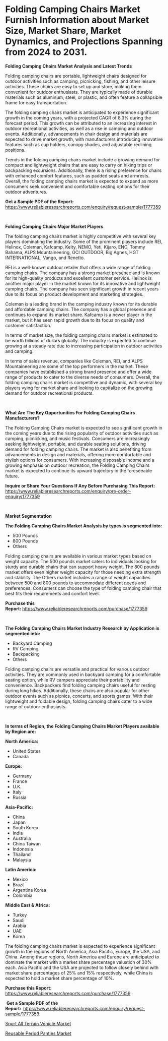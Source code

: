 <p><h1>Folding Camping Chairs Market Furnish Information about Market Size, Market Share, Market Dynamics, and Projections Spanning from 2024 to 2031.</h1></p><p><strong>Folding Camping Chairs Market Analysis and Latest Trends</strong></p>
<p><p>Folding camping chairs are portable, lightweight chairs designed for outdoor activities such as camping, picnicking, fishing, and other leisure activities. These chairs are easy to set up and store, making them convenient for outdoor enthusiasts. They are typically made of durable materials such as aluminum, steel, or plastic, and often feature a collapsible frame for easy transportation.</p><p>The folding camping chairs market is anticipated to experience significant growth in the coming years, with a projected CAGR of 8.3% during the forecast period. This growth can be attributed to an increasing interest in outdoor recreational activities, as well as a rise in camping and outdoor events. Additionally, advancements in chair design and materials are expected to drive market growth, with manufacturers introducing innovative features such as cup holders, canopy shades, and adjustable reclining positions.</p><p>Trends in the folding camping chairs market include a growing demand for compact and lightweight chairs that are easy to carry on hiking trips or backpacking excursions. Additionally, there is a rising preference for chairs with enhanced comfort features, such as padded seats and armrests. Overall, the folding camping chairs market is expected to expand as more consumers seek convenient and comfortable seating options for their outdoor adventures.</p></p>
<p><strong>Get a Sample PDF of the Report:&nbsp;</strong> <a href="https://www.reliableresearchreports.com/enquiry/request-sample/1777359">https://www.reliableresearchreports.com/enquiry/request-sample/1777359</a></p>
<p>&nbsp;</p>
<p><strong>Folding Camping Chairs Major Market Players</strong></p>
<p><p>The folding camping chairs market is highly competitive with several key players dominating the industry. Some of the prominent players include REI, Helinox, Coleman, Kafcamp, Kelty, NEMO, Yeti, Kijaro, ENO, Tommy Bahama, ALPS Mountaineering, GCI OUTDOOR, Big Agnes, HGT INTERNATIONAL, Vango, and Renetto.</p><p>REI is a well-known outdoor retailer that offers a wide range of folding camping chairs. The company has a strong market presence and is known for its high-quality products and excellent customer service. Helinox is another major player in the market known for its innovative and lightweight camping chairs. The company has seen significant growth in recent years due to its focus on product development and marketing strategies.</p><p>Coleman is a leading brand in the camping industry known for its durable and affordable camping chairs. The company has a global presence and continues to expand its market share. Kafcamp is a newer player in the market, but it has seen rapid growth due to its focus on quality and customer satisfaction.</p><p>In terms of market size, the folding camping chairs market is estimated to be worth billions of dollars globally. The industry is expected to continue growing at a steady rate due to increasing participation in outdoor activities and camping.</p><p>In terms of sales revenue, companies like Coleman, REI, and ALPS Mountaineering are some of the top performers in the market. These companies have established a strong brand presence and offer a wide range of products to cater to the diverse needs of consumers. Overall, the folding camping chairs market is competitive and dynamic, with several key players vying for market share and looking to capitalize on the growing demand for outdoor recreational products.</p></p>
<p>&nbsp;</p>
<p><strong>What Are The Key Opportunities For Folding Camping Chairs Manufacturers?</strong></p>
<p><p>The Folding Camping Chairs market is expected to see significant growth in the coming years due to the rising popularity of outdoor activities such as camping, picnicking, and music festivals. Consumers are increasingly seeking lightweight, portable, and durable seating solutions, driving demand for folding camping chairs. The market is also benefiting from advancements in design and materials, offering more comfortable and stylish options for consumers. With increasing disposable income and a growing emphasis on outdoor recreation, the Folding Camping Chairs market is expected to continue its upward trajectory in the foreseeable future.</p></p>
<p><strong>Inquire or Share Your Questions If Any Before Purchasing This Report:</strong> <a href="https://www.reliableresearchreports.com/enquiry/pre-order-enquiry/1777359">https://www.reliableresearchreports.com/enquiry/pre-order-enquiry/1777359</a></p>
<p>&nbsp;</p>
<p><strong>Market Segmentation</strong></p>
<p><strong>The Folding Camping Chairs Market Analysis by types is segmented into:</strong></p>
<p><ul><li>500 Pounds</li><li>800 Pounds</li><li>Others</li></ul></p>
<p><p>Folding camping chairs are available in various market types based on weight capacity. The 500 pounds market caters to individuals looking for sturdy and durable chairs that can support heavy weight. The 800 pounds market offers even higher weight capacity for those needing extra strength and stability. The Others market includes a range of weight capacities between 500 and 800 pounds to accommodate different needs and preferences. Consumers can choose the type of folding camping chair that best fits their requirements and comfort level.</p></p>
<p><strong>Purchase this Report:&nbsp;</strong><a href="https://www.reliableresearchreports.com/purchase/1777359">https://www.reliableresearchreports.com/purchase/1777359</a></p>
<p>&nbsp;</p>
<p><strong>The Folding Camping Chairs Market Industry Research by Application is segmented into:</strong></p>
<p><ul><li>Backyard Camping</li><li>RV Camping</li><li>Backpacking</li><li>Others</li></ul></p>
<p><p>Folding camping chairs are versatile and practical for various outdoor activities. They are commonly used in backyard camping for a comfortable seating option, while RV campers appreciate their portability and convenience. Backpackers find folding camping chairs useful for resting during long hikes. Additionally, these chairs are also popular for other outdoor events such as picnics, concerts, and sports games. With their lightweight and foldable design, folding camping chairs cater to a wide range of outdoor enthusiasts.</p></p>
<p>&nbsp;</p>
<p><strong>In terms of Region, the Folding Camping Chairs Market Players available by Region are:</strong></p>
<p>
    <p> <strong> North America: </strong>
        <ul>
            <li>United States</li>
            <li>Canada</li>
        </ul>
        </p> 
    <p> <strong> Europe: </strong>
        <ul>
            <li>Germany</li>
            <li>France</li>
            <li>U.K.</li>
            <li>Italy</li>
            <li>Russia</li>
        </ul>
        </p> 
    <p> <strong> Asia-Pacific: </strong>
        <ul>
            <li>China</li>
            <li>Japan</li>
            <li>South Korea</li>
            <li>India</li>
            <li>Australia</li>
            <li>China Taiwan</li>
            <li>Indonesia</li>
            <li>Thailand</li>
            <li>Malaysia</li>
        </ul>
        </p> 
    <p> <strong> Latin America: </strong>
        <ul>
            <li>Mexico</li>
            <li>Brazil</li>
            <li>Argentina Korea</li>
            <li>Colombia</li>
        </ul>
        </p> 
    <p> <strong> Middle East & Africa: </strong>
        <ul>
            <li>Turkey</li>
            <li>Saudi</li>
            <li>Arabia</li>
            <li>UAE</li>
            <li>Korea</li>
        </ul>
    </p>
    </p>
<p><p>The folding camping chairs market is expected to experience significant growth in the regions of North America, Asia Pacific, Europe, the USA, and China. Among these regions, North America and Europe are anticipated to dominate the market with a market share percentage valuation of 30% each. Asia Pacific and the USA are projected to follow closely behind with market share percentages of 25% and 15% respectively, while China is expected to hold a market share percentage of 10%.</p></p>
<p><strong>Purchase this Report: </strong><a href="https://www.reliableresearchreports.com/purchase/1777359">https://www.reliableresearchreports.com/purchase/1777359</a></p>
<p>&nbsp;<strong>Get a Sample PDF of the Report:&nbsp;&nbsp;</strong><a href="https://www.reliableresearchreports.com/enquiry/request-sample/1777359">https://www.reliableresearchreports.com/enquiry/request-sample/1777359</a></p>
<p><strong></strong></p>
<p><p><a href="https://iodized-pantydraco-05c.notion.site/Sport-All-Terrain-Vehicle-Market-Size-and-Examines-its-Market-Scope-with-a-Primary-Focus-on-Growth-dc432e8bd39940ac9fc2a51540e0eaa5">Sport All Terrain Vehicle Market</a></p><p><a href="https://github.com/nancykennedykellievqfqt2/Market-Research-Report-List-1/blob/main/reusable-period-panties-market.md">Reusable Period Panties Market</a></p></p>